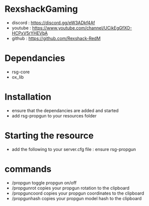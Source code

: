 # RexshackGaming
- discord : https://discord.gg/eW3ADkf4Af
- youtube : https://www.youtube.com/channel/UCikEgGfXO-HCPxV5rYHEVbA
- github : https://github.com/Rexshack-RedM

# Dependancies
- rsg-core
- ox_lib

# Installation
- ensure that the dependancies are added and started
- add rsg-propgun to your resources folder

# Starting the resource
- add the following to your server.cfg file : ensure rsg-propgun

# commands
- /propgun toggle propgun on/off
- /propgunrot copies your propgun rotation to the clipboard
- /propguncoord copies your propgun coordinates to the clipboard
- /propgunhash copies your propgun model hash to the clipboard